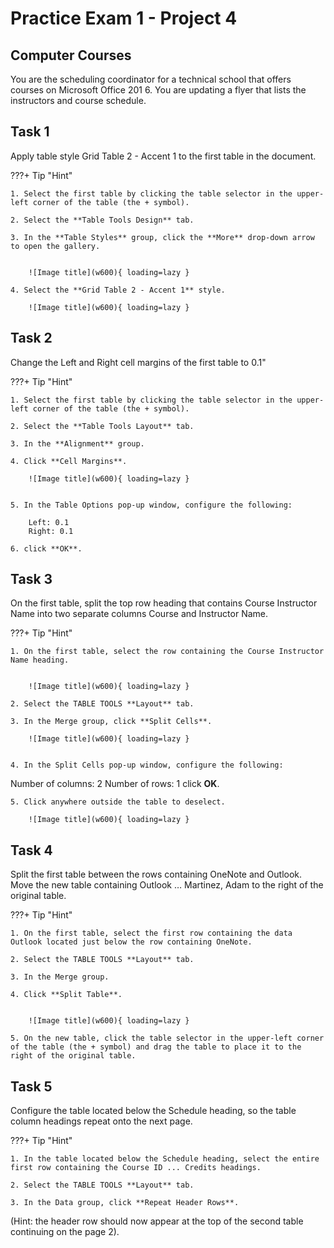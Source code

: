 # Practice Exam 1 - Project 4

## Computer Courses

You are the scheduling coordinator for a technical school that offers courses on Microsoft Office 201
    6. You are updating a flyer that lists the instructors and course schedule.

## Task 1
 
Apply table style Grid Table 2 - Accent 1 to the first table in the document.

???+ Tip "Hint"

    1. Select the first table by clicking the table selector in the upper-left corner of the table (the + symbol).

    2. Select the **Table Tools Design** tab.

    3. In the **Table Styles** group, click the **More** drop-down arrow to open the gallery.

 
        ![Image title](w600){ loading=lazy }

    4. Select the **Grid Table 2 - Accent 1** style.

        ![Image title](w600){ loading=lazy }

## Task 2

Change the Left and Right cell margins of the first table to 0.1"

???+ Tip "Hint"

    1. Select the first table by clicking the table selector in the upper-left corner of the table (the + symbol).

    2. Select the **Table Tools Layout** tab.

    3. In the **Alignment** group.

    4. Click **Cell Margins**.

        ![Image title](w600){ loading=lazy }


    5. In the Table Options pop-up window, configure the following:

        Left: 0.1  
        Right: 0.1

    6. click **OK**.

 

## Task 3

On the first table, split the top row heading that contains Course Instructor Name into two separate columns Course and Instructor Name.

???+ Tip "Hint"

    1. On the first table, select the row containing the Course Instructor Name heading.

 
        ![Image title](w600){ loading=lazy }

    2. Select the TABLE TOOLS **Layout** tab.

    3. In the Merge group, click **Split Cells**.

        ![Image title](w600){ loading=lazy }


    4. In the Split Cells pop-up window, configure the following:
Number of columns: 2
Number of rows: 1
click **OK**.

    5. Click anywhere outside the table to deselect.

        ![Image title](w600){ loading=lazy } 

## Task 4

Split the first table between the rows containing OneNote and Outlook. Move the new table containing Outlook … Martinez, Adam to the right of the original table.

???+ Tip "Hint"

    1. On the first table, select the first row containing the data Outlook located just below the row containing OneNote.

    2. Select the TABLE TOOLS **Layout** tab.

    3. In the Merge group.

    4. Click **Split Table**.

 
        ![Image title](w600){ loading=lazy }

    5. On the new table, click the table selector in the upper-left corner of the table (the + symbol) and drag the table to place it to the right of the original table.

 
## Task 5

Configure the table located below the Schedule heading, so the table column headings repeat onto the next page.

???+ Tip "Hint"

    1. In the table located below the Schedule heading, select the entire first row containing the Course ID ... Credits headings.

    2. Select the TABLE TOOLS **Layout** tab.

    3. In the Data group, click **Repeat Header Rows**.
(Hint: the header row should now appear at the top of the second table continuing on the page 2).

 
